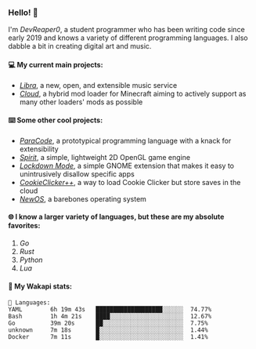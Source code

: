 ### Hello! 👋

I'm _DevReaper0_, a student programmer who has been writing code since early 2019 and knows a variety of different programming languages. I also dabble a bit in creating digital art and music.

#### 💻 My current main projects:

-   _[Libra](https://github.com/LibraMusic)_, a new, open, and extensible music service
-   _[Cloud](https://github.com/CloudLoaderMC/CloudLoader)_, a hybrid mod loader for Minecraft aiming to actively support as many other loaders' mods as possible

#### ⌨️ Some other cool projects:

-   _[ParaCode](https://github.com/ParaCodeLang/ParaCode)_, a prototypical programming language with a knack for extensibility
-   _[Spirit](https://gitlab.com/DevReaper0/SpiritEngine)_, a simple, lightweight 2D OpenGL game engine
-   _[Lockdown Mode](https://github.com/DevReaper0/GNOME-LockdownMode)_, a simple GNOME extension that makes it easy to unintrusively disallow specific apps
-   _[CookieClicker++](https://github.com/DevReaper0/CookieClickerPlusPlus)_, a way to load Cookie Clicker but store saves in the cloud
-   _[NewOS](https://github.com/DevReaper0/NewOS)_, a barebones operating system

#### 🌐 I know a larger variety of languages, but these are my absolute favorites:

1. _Go_
2. _Rust_
3. _Python_
4. _Lua_

#### 📡 My Wakapi stats:

```text
💾 Languages:
YAML        6h 19m 43s   ███████████████████░░░░░░  74.77%
Bash        1h 4m 21s    ████░░░░░░░░░░░░░░░░░░░░░  12.67%
Go          39m 20s      ██░░░░░░░░░░░░░░░░░░░░░░░  7.75%
unknown     7m 18s       █░░░░░░░░░░░░░░░░░░░░░░░░  1.44%
Docker      7m 11s       █░░░░░░░░░░░░░░░░░░░░░░░░  1.41%
```

